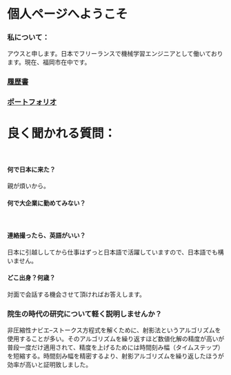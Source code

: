 # 個人ページへようこそ

### 私について：

アウスと申します。日本でフリーランスで機械学習エンジニアとして働いております。現在、福岡市在中です。

### [履歴書](https://aoussou.github.io/personal/resume/) 

### [ポートフォリオ](https://aoussou.github.io/personal/portfolio/)

# 良く聞かれる質問：
<br>

#### 何で日本に来た？
親が煩いから。
<br>

#### 何で大企業に勤めてみない？
<br>


#### 連絡撮ったら、英語がいい？

日本に引越ししてから仕事はずっと日本語で活躍していますので、日本語でも構いません。
<br>

#### どこ出身？何歳？
対面で会話する機会させて頂ければお答えします。
<br>

### 院生の時代の研究について軽く説明しませんか？

非圧縮性ナビエ–ストークス方程式を解くために、射影法というアルゴリズムを使用することが多い。そのアルゴリズムを繰り返すほど数値化解の精度が高いが普段一度だけ適用されて、精度を上げるためには時間刻み幅（タイムステップ）を短縮する。時間刻み幅を精密するより、射影アルゴリズムを繰り返したほうが効率が高いと証明致しました。

